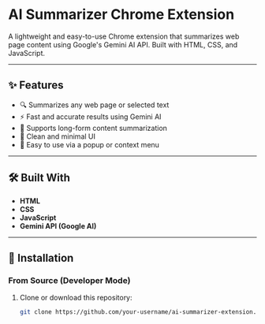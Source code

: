 # AI Summarizer Chrome Extension

A lightweight and easy-to-use Chrome extension that summarizes web page content using Google's Gemini AI API. Built with HTML, CSS, and JavaScript.

---

## ✨ Features

- 🔍 Summarizes any web page or selected text
- ⚡ Fast and accurate results using Gemini AI
- 🧠 Supports long-form content summarization
- 🧩 Clean and minimal UI
- 🧭 Easy to use via a popup or context menu

---

## 🛠️ Built With

- **HTML**
- **CSS**
- **JavaScript**
- **Gemini API (Google AI)**

---

## 🚀 Installation

### From Source (Developer Mode)

1. Clone or download this repository:
   ```bash
   git clone https://github.com/your-username/ai-summarizer-extension.git
